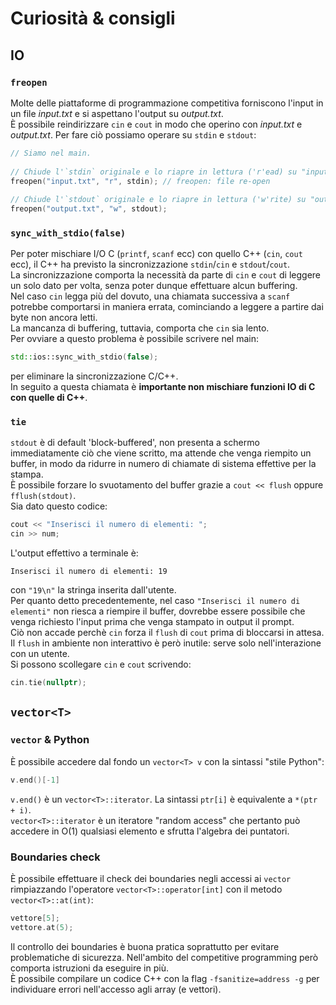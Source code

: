 # Curiosità & consigli
## IO
### `freopen`
Molte delle piattaforme di programmazione competitiva forniscono l'input in un file _input.txt_ e si aspettano l'output su _output.txt_.\
È possibile reindirizzare `cin` e `cout` in modo che operino con _input.txt_ e _output.txt_.
Per fare ciò possiamo operare su `stdin` e `stdout`:
```cpp
// Siamo nel main.
  
// Chiude l'`stdin` originale e lo riapre in lettura ('r'ead) su "input.txt".
freopen("input.txt", "r", stdin); // freopen: file re-open
  
// Chiude l'`stdout` originale e lo riapre in lettura ('w'rite) su "output.txt".
freopen("output.txt", "w", stdout);
```
### `sync_with_stdio(false)`
Per poter mischiare I/O C (`printf`, `scanf` ecc) con quello C++ (`cin`, `cout` ecc), il C++ ha previsto la sincronizzazione `stdin`/`cin` e `stdout`/`cout`.\
La sincronizzazione comporta la necessità da parte di `cin` e `cout` di leggere un solo dato per volta, senza poter dunque effettuare alcun buffering.\
Nel caso `cin` legga più del dovuto, una chiamata successiva a `scanf` potrebbe comportarsi in maniera errata, cominciando a leggere a partire dai byte non ancora letti.\
La mancanza di buffering, tuttavia, comporta che `cin` sia lento.\
Per ovviare a questo problema è possibile scrivere nel main:
```cpp
std::ios::sync_with_stdio(false);
```
per eliminare la sincronizzazione C/C++.\
In seguito a questa chiamata è **importante non mischiare funzioni IO di C con quelle di C++**.

### `tie`

`stdout` è di default 'block-buffered', non presenta a schermo immediatamente ciò che viene scritto, ma attende che venga riempito un buffer, in modo da ridurre in numero di chiamate di sistema effettive per la stampa.\
È possibile forzare lo svuotamento del buffer grazie a `cout << flush` oppure `fflush(stdout)`.\
Sia dato questo codice:
```cpp
cout << "Inserisci il numero di elementi: ";
cin >> num;
```
L'output effettivo a terminale è:
```
Inserisci il numero di elementi: 19

```
con `"19\n"` la stringa inserita dall'utente.\
Per quanto detto precedentemente, nel caso `"Inserisci il numero di elementi"` non riesca a riempire il buffer, dovrebbe essere possibile che venga richiesto l'input prima che venga stampato in output il prompt.\
Ciò non accade perchè `cin` forza il `flush` di `cout` prima di bloccarsi in attesa.\
Il `flush` in ambiente non interattivo è però inutile: serve solo nell'interazione con un utente.\
Si possono scollegare `cin` e `cout` scrivendo:
```cpp
cin.tie(nullptr);
```

## `vector<T>`
### `vector` & Python
È possibile accedere dal fondo un `vector<T> v` con la sintassi "stile Python":
```c++
v.end()[-1]
```
`v.end()` è un `vector<T>::iterator`.
La sintassi `ptr[i]` è equivalente a `*(ptr + i)`.\
`vector<T>::iterator` è un iteratore "random access" che pertanto può accedere in O(1) qualsiasi elemento e sfrutta l'algebra dei puntatori.

### Boundaries check
È possibile effettuare il check dei boundaries negli accessi ai `vector` rimpiazzando l'operatore `vector<T>::operator[int]` con il metodo `vector<T>::at(int)`:
```cpp
vettore[5];
vettore.at(5);
```
Il controllo dei boundaries è buona pratica soprattutto per evitare problematiche di sicurezza. Nell'ambito del competitive programming però comporta istruzioni da eseguire in più.\
È possibile compilare un codice C++ con la flag `-fsanitize=address -g` per individuare errori nell'accesso agli array (e vettori).

